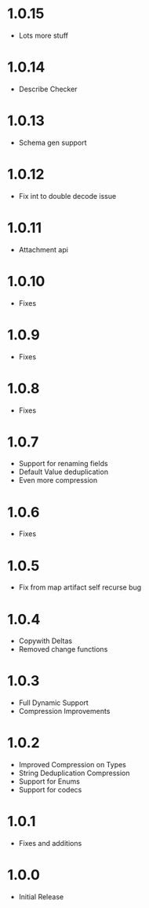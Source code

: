 # 1.0.15
* Lots more stuff

# 1.0.14
* Describe Checker

# 1.0.13
* Schema gen support

# 1.0.12
* Fix int to double decode issue

# 1.0.11
* Attachment api

# 1.0.10
* Fixes

# 1.0.9
* Fixes

# 1.0.8
* Fixes

# 1.0.7
* Support for renaming fields
* Default Value deduplication
* Even more compression

# 1.0.6
* Fixes

# 1.0.5
* Fix from map artifact self recurse bug

# 1.0.4
* Copywith Deltas
* Removed change functions

# 1.0.3
* Full Dynamic Support
* Compression Improvements

# 1.0.2
* Improved Compression on Types
* String Deduplication Compression
* Support for Enums
* Support for codecs

# 1.0.1
* Fixes and additions

# 1.0.0

* Initial Release
